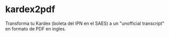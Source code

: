 # kardex2pdf
Transforma tu Kardex (boleta del IPN en el SAES) a un "unofficial transcript" en formato de PDF en ingles.
